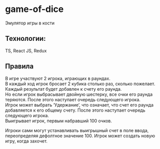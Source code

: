 # game-of-dice
Эмулятор игры в кости

## Технологии:
TS, React JS, Redux

## Правила
В игре участвуют 2 игрока, играющих в раундах.  
В каждый ход игрок бросает 2 кубика столько раз, сколько пожелает.
Каждый результат будет добавлен к счету его раунда.  
Но если игрок выбрасывает двойную шестерку, все очки его раунда теряются.
После этого наступает очередь следующего игрока.  
Игрок может выбрать ‘Удержание’, что означает, что счет его раунда добавляется к его общему счету. 
После этого наступает очередь следующего игрока.  
Выигрывает игрок, первым набравший 100 очков.

Игроки сами могут устанавливать выигрышный счет в поле ввода, переопределяя дефолтное значение 100.
Игрок может создать новую игру, когда захочет.
